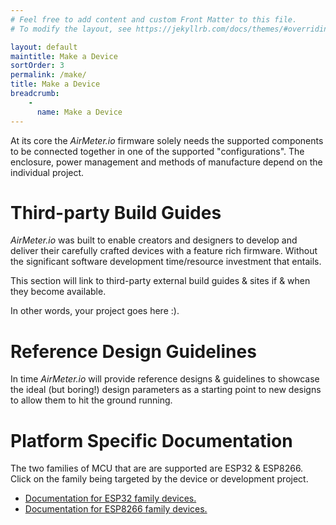 ```yaml
---
# Feel free to add content and custom Front Matter to this file.
# To modify the layout, see https://jekyllrb.com/docs/themes/#overriding-theme-defaults

layout: default
maintitle: Make a Device
sortOrder: 3
permalink: /make/
title: Make a Device
breadcrumb:
    - 
      name: Make a Device      
---
```


At its core the *AirMeter.io* firmware solely needs the supported components to be connected together in one of the supported "configurations". The enclosure, power management and methods of manufacture depend on the individual project.

# Third-party Build Guides

*AirMeter.io* was built to enable creators and designers to develop and deliver their carefully crafted devices with a feature rich firmware.  Without the significant software development time/resource investment that entails.

This section will link to third-party external build guides & sites if & when they become available.

In other words, your project goes here :).

# Reference Design Guidelines

In time *AirMeter.io* will provide reference designs & guidelines to showcase the ideal (but boring!) design parameters as a starting point to new designs to allow them to hit the ground running.  

# Platform Specific Documentation
The two families of MCU that are are supported are ESP32 & ESP8266. Click on the family being targeted by the device or development project.

- [Documentation for ESP32 family devices.](/make/esp32)
- [Documentation for ESP8266 family devices.](/make/esp8266)












